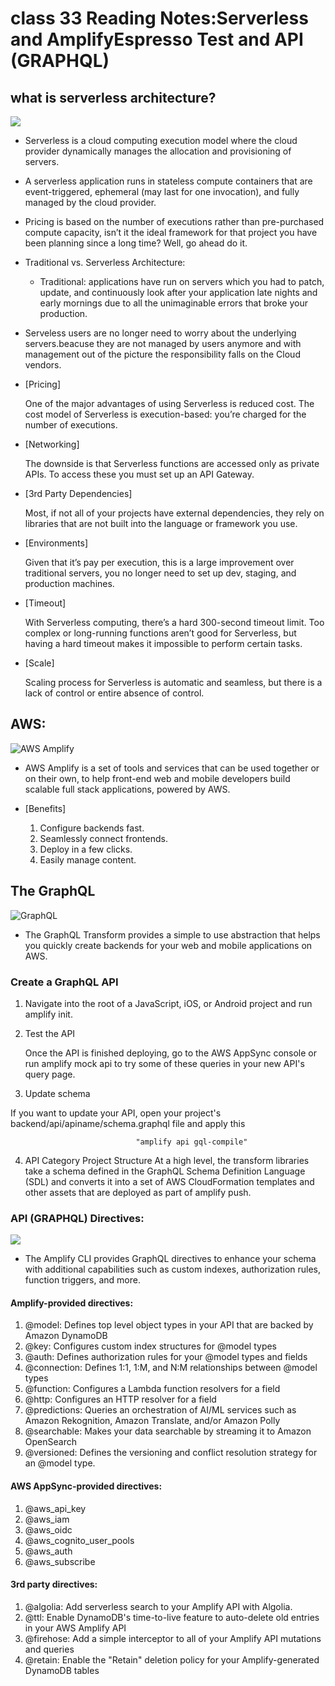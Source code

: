 # class 33 Reading Notes:Serverless and AmplifyEspresso Test and API (GRAPHQL)

## what is serverless architecture?
![](https://cdn2.hubspot.net/hubfs/5129222/Imported_Blog_Media/serverless-architecture-590x474-1.png)


- Serverless is a cloud computing execution model where the cloud provider dynamically manages the allocation and  provisioning of servers.

- A serverless application runs in stateless compute containers that are event-triggered, ephemeral (may last for one invocation), and fully managed by the cloud provider.

- Pricing is based on the number of executions rather than pre-purchased compute capacity, isn’t it the ideal framework for that project you have been planning since a long time? Well, go ahead do it.

- Traditional vs. Serverless Architecture:
   - Traditional: applications have run on servers which you had to patch, update, and continuously look after      your application late  nights and early mornings due to all the unimaginable errors that broke your production.

- Serveless users are no longer need to worry about the underlying servers.beacuse they are not managed by users  anymore and with management out of the picture the responsibility falls on the Cloud vendors.


- [Pricing]

    One of the major advantages of using Serverless is reduced cost. The cost model of Serverless is execution-based: you’re charged for the number of executions.

- [Networking]

   The downside is that Serverless functions are accessed only as private APIs. To access these you must set up an API Gateway.

- [3rd Party Dependencies]

   Most, if not all of your projects have external dependencies, they rely on libraries that are not built into the language or framework you use.

- [Environments]

   Given that it’s pay per execution, this is a large improvement over traditional servers, you no longer need to set up dev, staging, and production machines.

- [Timeout]

   With Serverless computing, there’s a hard 300-second timeout limit. Too complex or long-running functions aren’t good for Serverless, but having a hard timeout makes it impossible to perform certain tasks.

- [Scale]

   Scaling process for Serverless is automatic and seamless, but there is a lack of control or entire absence of control.


## AWS: 
![AWS Amplify](https://res.cloudinary.com/practicaldev/image/fetch/s--zQ-O5dca--/c_imagga_scale,f_auto,fl_progressive,h_900,q_auto,w_1600/https://dev-to-uploads.s3.amazonaws.com/i/tldx6slnss1r9o241718.png)

- AWS Amplify is a set of tools and services that can be used together or on their own, to help front-end web and   mobile developers build scalable full stack applications, powered by AWS.

- [Benefits]

  1. Configure backends fast.
  2. Seamlessly connect frontends.
  3. Deploy in a few clicks.
  4. Easily manage content.

## The GraphQL

![GraphQL](https://cdn.netlify.com/f77989acee58aa60fe4f29f0cf0e751e3996d9c0/0f5ec/img/blog/graphql2.png)

   - The GraphQL Transform provides a simple to use abstraction that helps you quickly create backends for your web and mobile applications on AWS. 


### Create a GraphQL API

  1. Navigate into the root of a JavaScript, iOS, or Android project and run amplify init.

  2. Test the API

     Once the API is finished deploying, go to the AWS AppSync console or run amplify mock api to try some of these queries in your new API's query page.

  3. Update schema

If you want to update your API, open your project's backend/api/apiname/schema.graphql file and apply this
 
                                "amplify api gql-compile"


  4. API Category Project Structure
    At a high level, the transform libraries take a schema defined in the GraphQL Schema Definition Language (SDL) and converts it into a set of AWS CloudFormation templates and other assets that are deployed as part of amplify push. 

### API (GRAPHQL) Directives: 

![](https://devopedia.org/images/article/147/8496.1558526064.jpg)

  - The Amplify CLI provides GraphQL directives to enhance your schema with additional capabilities such as custom indexes, authorization rules, function triggers, and more.

#### Amplify-provided directives:

1. @model: Defines top level object types in your API that are backed by Amazon DynamoDB
2. @key: Configures custom index structures for @model types
3. @auth: Defines authorization rules for your @model types and fields
4. @connection: Defines 1:1, 1:M, and N:M relationships between @model types
5. @function: Configures a Lambda function resolvers for a field
6. @http: Configures an HTTP resolver for a field
7. @predictions: Queries an orchestration of AI/ML services such as Amazon Rekognition, Amazon Translate, and/or    Amazon Polly
9. @searchable: Makes your data searchable by streaming it to Amazon OpenSearch
10. @versioned: Defines the versioning and conflict resolution strategy for an @model type.


#### AWS AppSync-provided directives:

1. @aws_api_key
2. @aws_iam
3. @aws_oidc
4. @aws_cognito_user_pools
5. @aws_auth
6. @aws_subscribe

#### 3rd party directives:

1. @algolia: Add serverless search to your Amplify API with Algolia.
2. @ttl: Enable DynamoDB's time-to-live feature to auto-delete old entries in your AWS Amplify API
3. @firehose: Add a simple interceptor to all of your Amplify API mutations and queries
4. @retain: Enable the "Retain" deletion policy for your Amplify-generated DynamoDB tables